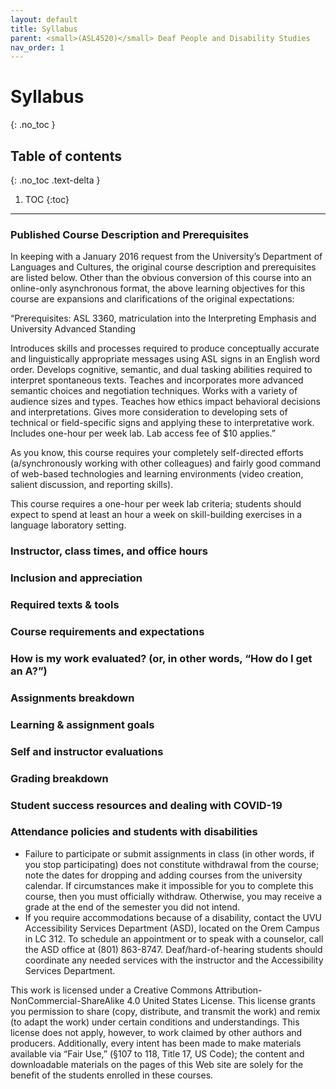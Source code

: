 ```yaml
---
layout: default
title: Syllabus
parent: <small>(ASL4520)</small> Deaf People and Disability Studies
nav_order: 1
---
```


# Syllabus
{: .no_toc }

## Table of contents
{: .no_toc .text-delta }

1. TOC
{:toc}

---

### Published Course Description and Prerequisites
In keeping with a January 2016 request from the University’s Department of Languages and Cultures, the original course description and prerequisites are listed below. Other than the obvious conversion of this course into an online-only asynchronous format, the above learning objectives for this course are expansions and clarifications of the original expectations:

“Prerequisites: ASL 3360, matriculation into the Interpreting Emphasis and University Advanced Standing 

Introduces skills and processes required to produce conceptually accurate and linguistically appropriate messages using ASL signs in an English word order. Develops cognitive, semantic, and dual tasking abilities required to interpret spontaneous texts. Teaches and incorporates more advanced semantic choices and negotiation techniques. Works with a variety of audience sizes and types. Teaches how ethics impact behavioral decisions and interpretations. Gives more consideration to developing sets of technical or field-specific signs and applying these to interpretative work. Includes one-hour per week lab. Lab access fee of $10 applies.”

As you know, this course requires your completely self-directed efforts (a/synchronously working with other colleagues) and fairly good command of web-based technologies and learning environments (video creation, salient discussion, and reporting skills).

This course requires a one-hour per week lab criteria; students should expect to spend at least an hour a week on skill-building exercises in a language laboratory setting.

### Instructor, class times, and office hours

### Inclusion and appreciation

### Required texts & tools

### Course requirements and expectations

### How is my work evaluated? (or, in other words, “How do I get an A?”)

### Assignments breakdown

### Learning & assignment goals

### Self and instructor evaluations

### Grading breakdown

### Student success resources and dealing with COVID-19

### Attendance policies and students with disabilities
* Failure to participate or submit assignments in class (in other words, if you stop participating) does not constitute withdrawal from the course; note the dates for dropping and adding courses from the university calendar. If circumstances make it impossible for you to complete this course, then you must officially withdraw. Otherwise, you may receive a grade at the end of the semester you did not intend.
* If you require accommodations because of a disability, contact the UVU Accessibility Services Department (ASD), located on the Orem Campus in LC 312. To schedule an appointment or to speak with a counselor, call the ASD office at (801) 863-8747. Deaf/hard-of-hearing students should coordinate any needed services with the instructor and the Accessibility Services Department.

This work is licensed under a Creative Commons Attribution-NonCommercial-ShareAlike 4.0 United States License. This license grants you permission to share (copy, distribute, and transmit the work) and remix (to adapt the work) under certain conditions and understandings. This license does not apply, however, to work claimed by other authors and producers. Additionally, every intent has been made to make materials available via “Fair Use,” (§107 to 118, Title 17, US Code); the content and downloadable materials on the pages of this Web site are solely for the benefit of the students enrolled in these courses.